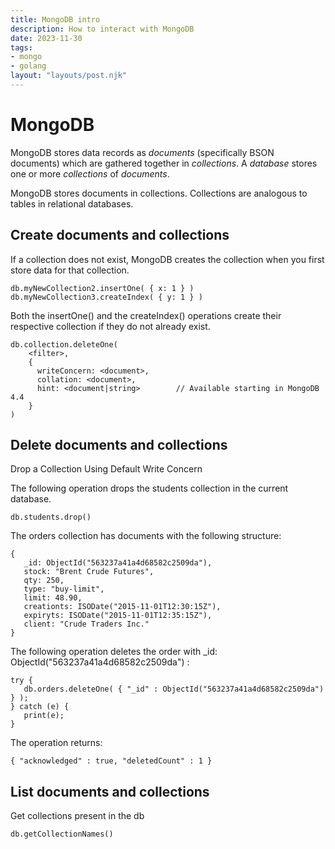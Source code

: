 ```yaml
---
title: MongoDB intro
description: How to interact with MongoDB
date: 2023-11-30
tags:
- mongo
- golang
layout: "layouts/post.njk"
---
```


# MongoDB

MongoDB stores data records as *documents* (specifically BSON documents) which are gathered together in *collections*.
A *database* stores one or more *collections* of *documents*.

MongoDB stores documents in collections.
Collections are analogous to tables in relational databases.

## Create documents and collections

If a collection does not exist, MongoDB creates the collection when you first store data for that collection.
```
db.myNewCollection2.insertOne( { x: 1 } )
db.myNewCollection3.createIndex( { y: 1 } )
```
Both the insertOne() and the createIndex() operations create their respective collection if they do not already exist.

```
db.collection.deleteOne(
    <filter>,
    {
      writeConcern: <document>,
      collation: <document>,
      hint: <document|string>        // Available starting in MongoDB 4.4
    }
)
```

## Delete documents and collections

Drop a Collection Using Default Write Concern

The following operation drops the students collection in the current database.

```
db.students.drop()
```

The orders collection has documents with the following structure:

```
{
   _id: ObjectId("563237a41a4d68582c2509da"),
   stock: "Brent Crude Futures",
   qty: 250,
   type: "buy-limit",
   limit: 48.90,
   creationts: ISODate("2015-11-01T12:30:15Z"),
   expiryts: ISODate("2015-11-01T12:35:15Z"),
   client: "Crude Traders Inc."
}
```

The following operation deletes the order with _id: ObjectId("563237a41a4d68582c2509da") :

```
try {
   db.orders.deleteOne( { "_id" : ObjectId("563237a41a4d68582c2509da") } );
} catch (e) {
   print(e);
}
```

The operation returns:

```
{ "acknowledged" : true, "deletedCount" : 1 }
```

## List  documents and collections

Get collections present in the db

```
db.getCollectionNames()
```
